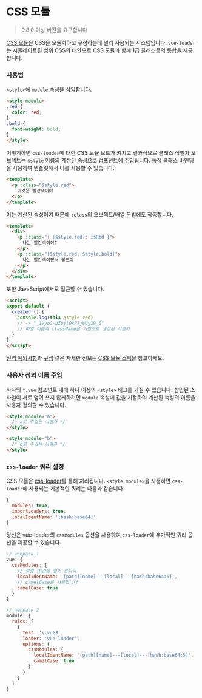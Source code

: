 # CSS 모듈

> 9.8.0 이상 버전을 요구합니다

[CSS 모듈](https://github.com/css-modules/css-modules)은 CSS을 모듈화하고 구성하는데 널리 사용되는 시스템입니다. `vue-loader`는 시뮬레이트된 범위 CSS의 대안으로 CSS 모듈과 함께 1급 클래스로의 통합을 제공합니다.

### 사용법

`<style>`에 `module` 속성을 삽입합니다.

``` html
<style module>
.red {
  color: red;
}
.bold {
  font-weight: bold;
}
</style>
```

이렇게하면 `css-loader`에 대한 CSS 모듈 모드가 켜지고 결과적으로 클래스 식별자 오브젝트는 `$style` 이름의 계산된 속성으로 컴포넌트에 주입됩니다. 동적 클래스 바인딩을 사용하여 템플릿에서 이를 사용할 수 있습니다.

``` html
<template>
  <p :class="$style.red">
    이것은 빨간색이야
  </p>
</template>
```

이는 계산된 속성이기 때문에 `:class`의 오브젝트/배열 문법에도 작동합니다.

``` html
<template>
  <div>
    <p :class="{ [$style.red]: isRed }">
      나는 빨간색이야?
    </p>
    <p :class="[$style.red, $style.bold]">
      나는 빨간색이면서 볼드야
    </p>
  </div>
</template>
```

또한 JavaScript에서도 접근할 수 있습니다.

``` html
<script>
export default {
  created () {
    console.log(this.$style.red)
    // -> "_1VyoJ-uZOjlOxP7jWUy19_0"
    // 파일 이름과 className을 기반으로 생성된 식별자
  }
}
</script>
```

[전역 예외사항](https://github.com/css-modules/css-modules#exceptions)과 [구성](https://github.com/css-modules/css-modules#composition) 같은 자세한 정보는 [CSS 모듈 스펙](https://github.com/css-modules/css-modules)을 참고하세요.

### 사용자 정의 이름 주입

하나의 `*.vue` 컴포넌트 내에 하나 이상의 `<style>` 태그를 가질 수 있습니다. 삽입된 스타일이 서로 덮어 쓰지 않게하려면 `module` 속성에 값을 지정하여 계산된 속성의 이름을 사용자 정의할 수 있습니다.

``` html
<style module="a">
  /* a로 주입된 식별자 */
</style>

<style module="b">
  /* b로 주입된 식별자 */
</style>
```

### `css-loader` 쿼리 설정

CSS 모듈은 [css-loader](https://github.com/webpack/css-loader)를 통해 처리됩니다. `<style module>`을 사용하면 `css-loader`에 사용되는 기본적인 쿼리는 다음과 같습니다.

``` js
{
  modules: true,
  importLoaders: true,
  localIdentName: '[hash:base64]'
}
```

당신은 vue-loader의 `cssModules` 옵션을 사용하여 `css-loader`에 추가적인 쿼리 옵션을 제공할 수 있습니다.

``` js
// webpack 1
vue: {
  cssModules: {
    // 로컬 ID값을 덮어 씁니다.
    localIdentName: '[path][name]---[local]---[hash:base64:5]',
    // camelCase를 사용합니다
    camelCase: true
  }
}

// webpack 2
module: {
  rules: [
    {
      test: '\.vue$',
      loader: 'vue-loader',
      options: {
        cssModules: {
          localIdentName: '[path][name]---[local]---[hash:base64:5]',
          camelCase: true
        }
      }
    }
  ]
}
```
